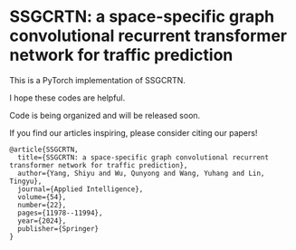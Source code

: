 # SSGCRTN: a space-specific graph convolutional recurrent transformer network for traffic prediction

This is a PyTorch implementation of SSGCRTN.

I hope these codes are helpful.

Code is being organized and will be released soon.

If you find our articles inspiring, please consider citing our papers!

```
@article{SSGCRTN,
  title={SSGCRTN: a space-specific graph convolutional recurrent transformer network for traffic prediction},
  author={Yang, Shiyu and Wu, Qunyong and Wang, Yuhang and Lin, Tingyu},
  journal={Applied Intelligence},
  volume={54},
  number={22},
  pages={11978--11994},
  year={2024},
  publisher={Springer}
}
```




